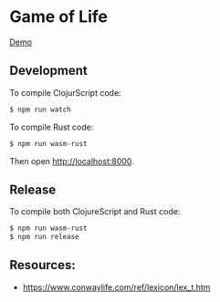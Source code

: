 # Game of Life

[Demo](https://confident-khorana-fafb9d.netlify.app/)

## Development

To compile ClojurScript code:

```bash
$ npm run watch
```

To compile Rust code:

```bash
$ npm run wasm-rust
```

Then open [http://localhost:8000](http://localhost:8000).

## Release

To compile both ClojureScript and Rust code:

```bash
$ npm run wasm-rust
$ npm run release
```

## Resources:

- https://www.conwaylife.com/ref/lexicon/lex_t.htm
